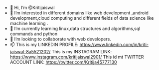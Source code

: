 - 👋 Hi, I’m @Kritijaiswal
- 👀 I’m interested in different domains like web development ,android development,cloud computing and different fields of data science like machine learning .
- 🌱 I’m currently learning linux,data structures and algorithms,sql commands and python
- 💞️ I’m looking to collaborate with web developers.
- 📫 This is my LINKEDIN PROFILE: https://www.linkedin.com/in/kriti-jaiswal-8a5521202/
      This is my INSTAGRAM LINK: https://www.instagram.com/kritijaiswal2901/
      This id mt TWITTER ACCOUNT LINK: https://twitter.com/Kritija45777130

<!---
Kritijaiswal2901/Kritijaiswal2901 is a ✨ special ✨ repository because its `README.md` (this file) appears on your GitHub profile.
You can click the Preview link to take a look at your changes.
--->
